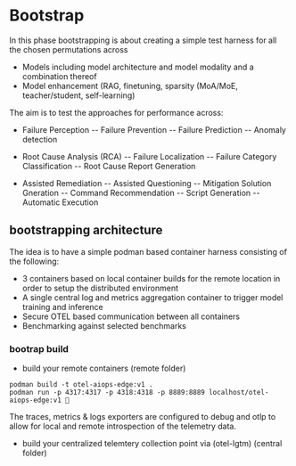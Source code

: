 # Bootstrap

In this phase bootstrapping is about creating a simple test harness for all the chosen permutations across 
- Models including model architecture and model modality and a combination thereof 
- Model enhancement (RAG, finetuning, sparsity (MoA/MoE, teacher/student, self-learning)

The aim is to test the approaches for performance across:
- Failure Perception
-- Failure Prevention
-- Failure Prediction
-- Anomaly detection

- Root Cause Analysis (RCA)
-- Failure Localization
-- Failure Category Classification
-- Root Cause Report Generation

- Assisted Remediation
-- Assisted Questioning
-- Mitigation Solution Gneration
-- Command Recommendation
-- Script Generation
-- Automatic Execution

## bootstrapping architecture

The idea is to have a simple podman based container harness consisting of the following:
- 3 containers based on local container builds for the remote location in order to setup the distributed environment
- A single central log and metrics aggregation container to trigger model training and inference
- Secure OTEL based communication between all containers
- Benchmarking against selected benchmarks

### bootrap build
- build your remote containers (remote folder)
```
podman build -t otel-aiops-edge:v1 .
podman run -p 4317:4317 -p 4318:4318 -p 8889:8889 localhost/otel-aiops-edge:v1 🔭
```
The traces, metrics & logs exporters are configured to debug and otlp to allow for local and remote introspection of the telemetry data.

- build your centralized telemtery collection point via (otel-lgtm) (central folder)

